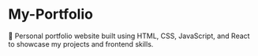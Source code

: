 # My-Portfolio
💼 Personal portfolio website built using HTML, CSS, JavaScript, and React to showcase my projects and frontend skills.
